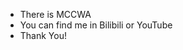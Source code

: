 - There is MCCWA
- You can find me in Bilibili or YouTube
- Thank You!

<!---
MCCWA/MCCWA is a ✨ special ✨ repository because its `README.md` (this file) appears on your GitHub profile.
You can click the Preview link to take a look at your changes.
--->

